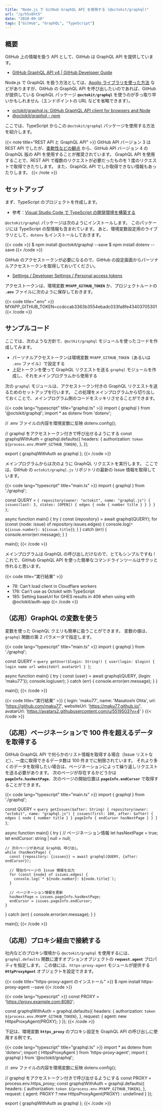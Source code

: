 ```yaml
---
title: "Node.js で GitHub GraphQL API を使用する (@octokit/graphql)"
url: "/p/h5s6ht5"
date: "2020-09-10"
tags: ["GitHub", "GraphQL", "TypeScript"]
---
```


概要
----

GitHub 上の情報を扱う API として、GitHub は GraphQL API を提供しています。

- [GitHub GraphQL API v4 | GitHub Developer Guide](https://developer.github.com/v4/)

Node.js で GraphQL を扱う方法としては、[Apollo ライブラリを使った方法](/p/qcp2cnx) などがありますが、GitHub の GraphQL API を呼び出したいのであれば、GitHub が提供している GraphQL パッケージ __`@octokit/graphql`__ を使うのが手っ取り早いかもしれません（エンドポイントの URL などを省略できます）。

- [octokit/graphql.js: GitHub GraphQL API client for browsers and Node](https://github.com/octokit/graphql.js/)
- [@octokit/graphql - npm](https://www.npmjs.com/package/@octokit/graphql)

ここでは、TypeScript からこの `@octokit/graphql` パッケージを使用する方法を紹介します。

{{< note title="REST API と GraphQL API" >}}
GitHub API バージョン 3 は REST API でしたが、[柔軟性などの観点](https://github.blog/2016-09-14-the-github-graphql-api/) から、GitHub API バージョン 4 の GraphQL 版の API を使用することが推奨されています。
GraphQL API を使用することで、REST API で複数のリクエストが必要だったものを 1 度のリクエストで取得できたりします。
また、GraphQL API でしか取得できない情報もあったりします。
{{< /note >}}


セットアップ
----

まず、TypeScript のプロジェクトを作成します。

- 参考：[Visual Studio Code で TypeScript の開発環境を構築する](/p/ak7u3h3)

`@octokit/graphql` パッケージは次のようにインストールします。
このパッケージには TypeScript の型情報も含まれています。
あと、環境変数設定用のライブラリとして、`dotenv` もインストールしておきます。

{{< code >}}
$ npm install @octokit/graphql --save
$ npm install dotenv --save
{{< /code >}}

GitHub のアクセストークンが必要になるので、GitHub の設定画面からパーソナルアクセストークンを取得しておいてください。

- [Settings / Developer Settings / Personal access tokens](https://github.com/settings/tokens)

アクセストークンは、環境変数 __`MYAPP_GITHUB_TOKEN`__ か、プロジェクトルートの __`.env`__ ファイルに次のように保存しておきます。

{{< code title=".env" >}}
MYAPP_GITHUB_TOKEN=ccdccab3363b3554ebadc033fa8fe43403705301
{{< /code >}}

サンプルコード
----

ここでは、次のような方針で、`@octkit/graphql` モジュールを使ったコードを作成してみます。

- パーソナルアクセストークンは環境変数 `MYAPP_GITHUB_TOKEN`（あるいは `.env` ファイル）で設定する
- 上記トークンを使って GraphQL リクエストを送る `graphql` モジュールを作成し、それをメインプログラムから使用する

次の `graphql` モジュールは、アクセストークン付きの GraphQL リクエストを送るためのセットアップを行います。
この処理をメインプログラムから切り出しておくことで、メインプログラム側のコードをスッキリさせることができます。

{{< code lang="typescript" title="graphql.ts" >}}
import { graphql } from '@octokit/graphql';
import * as dotenv from 'dotenv';

// .env ファイルの内容を環境変数に反映
dotenv.config();

// graphql をアクセストークン付きで呼び出せるようにする
const graphqlWithAuth = graphql.defaults({
  headers: {
    authorization: `token ${process.env.MYAPP_GITHUB_TOKEN}`,
  },
});

export { graphqlWithAuth as graphql };
{{< /code >}}

メインプログラムからは次のように GraphQL リクエストを実行します。
ここでは、GitHub の `octokit/graphql.js` リポジトリの最新の Issue 情報を取得しています。

{{< code lang="typescript" title="main.ts" >}}
import { graphql } from './graphql';

const QUERY = `
  {
    repository(owner: "octokit", name: "graphql.js") {
      issues(last: 3, states: [OPEN]) {
        edges {
          node {
            number
            title
          }
        }
      }
    }
  }
`;

async function main() {
  try {
    const {repository} = await graphql(QUERY);
    for (const {node: issue} of repository.issues.edges) {
      console.log(`* ${issue.number}: ${issue.title}`);
    }
  } catch (err) {
    console.error(err.message);
  }
}

main();
{{< /code >}}

メインプログラムは GraphQL の呼び出しだけなので、とてもシンプルですね！
これで、GitHub GraphQL API を使った簡単なコマンドラインツールはサクッと作れると思います。

{{< code title="実行結果" >}}
* 78: Can't load client in Cloudflare workers
* 176: Can't use as Octokit with TypeScript
* 185: Setting baseUrl for GHES results in 406 when using with @octokit/auth-app
{{< /code >}}


（応用）GraphQL の変数を使う
----

変数を使った GraphQL クエリも簡単に扱うことができます。
変数の値は、`graphql` 関数の第 2 パラメータで指定します。

{{< code lang="typescript" title="main.ts" >}}
import { graphql } from './graphql';

const QUERY = `
  query getUser($login: String!) {
    user(login: $login) {
      login
      name
      url
      websiteUrl
      avatarUrl
    }
  }
`;

async function main() {
  try {
    const {user} = await graphql(QUERY, {login: 'maku77'});
    console.log(user);
  } catch (err) {
    console.error(err.message);
  }
}

main();
{{< /code >}}

{{< code title="実行結果" >}}
{
  login: 'maku77',
  name: 'Masatoshi Ohta',
  url: 'https://github.com/maku77',
  websiteUrl: 'https://maku77.github.io/',
  avatarUrl: 'https://avatars2.githubusercontent.com/u/5519503?v=4'
}
{{< /code >}}


（応用）ページネーションで 100 件を超えるデータを取得する
----

GitHub GraphQL API で何らかのリスト情報を取得する場合（Issue リストなど）、一度に取得できるデータ数は 100 件までに制限されています。
それより多くのデータを取得したい場合は、ページネーションによって繰り返しリクエストを送る必要があります。
次のページが存在するかどうかは __`pageInfo.hasNextPage`__、次のページの開始位置は __`pageInfo.endCursor`__ で取得することができます。

{{< code lang="typescript" title="main.ts" >}}
import { graphql } from './graphql';

const QUERY = `
  query getIssues($after: String) {
    repository(owner: "octokit", name: "graphql.js") {
      issues(first: 100, after: $after) {
        edges {
          node {
            number
            title
          }
        }
        pageInfo {
          endCursor
          hasNextPage
        }
      }
    }
  }
`;

async function main() {
  try {
    // ページネーション情報
    let hasNextPage = true;
    let endCursor: string | null = null;

    // 次のページがあれば GraphQL 呼び出し
    while (hasNextPage) {
      const {repository: {issues}} = await graphql(QUERY, {after: endCursor});

      // 現在のページの Issue 情報を出力
      for (const {node} of issues.edges) {
        console.log(`* ${node.number}: ${node.title}`);
      }

      // ページネーション情報を更新
      hasNextPage = issues.pageInfo.hasNextPage;
      endCursor = issues.pageInfo.endCursor;
    }
  } catch (err) {
    console.error(err.message);
  }
}

main();
{{< /code >}}


（応用）プロキシ経由で接続する
----

社内などのプロキシ環境から `@octokit/graphql` を使用するには、`graphql.defaults` 関数に渡すオプションオブジェクトの __`request.agent`__ プロパティを指定します。
この値には、`https-proxy-agent` モジュールが提供する __`HttpProxyAgent`__ オブジェクトを設定できます。

{{< code title="https-proxy-agent のインストール" >}}
$ npm install https-proxy-agent --save
{{< /code >}}

{{< code lang="typescript" >}}
const PROXY = 'https://proxy.example.com:8080';

const graphqlWithAuth = graphql.defaults({
  headers: {
    authorization: `token ${process.env.MYAPP_GITHUB_TOKEN}`,
  },
  request: {
    agent: new HttpsProxyAgent(PROXY);
  }
});
{{< /code >}}

下記は、環境変数 __`https_proxy`__ のプロキシ設定を GraphQL API の呼び出しに使用する例です。

{{< code lang="typescript" title="graphql.ts" >}}
import * as dotenv from 'dotenv';
import { HttpsProxyAgent } from 'https-proxy-agent';
import { graphql } from '@octokit/graphql';

// .env ファイルの内容を環境変数に反映
dotenv.config();

// graphql をアクセストークン付きで呼び出せるようにする
const PROXY = process.env.https_proxy;
const graphqlWithAuth = graphql.defaults({
    headers: {
        authorization: `token ${process.env.MYAPP_GITHUB_TOKEN}`,
    },
    request: {
        agent: PROXY ? new HttpsProxyAgent(PROXY) : undefined
    }
});

export { graphqlWithAuth as graphql };
{{< /code >}}

